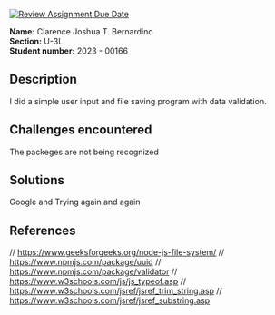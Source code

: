 [![Review Assignment Due Date](https://classroom.github.com/assets/deadline-readme-button-22041afd0340ce965d47ae6ef1cefeee28c7c493a6346c4f15d667ab976d596c.svg)](https://classroom.github.com/a/nWQdyJGq)

**Name:** Clarence Joshua T. Bernardino <br/>
**Section:** U-3L <br/>
**Student number:** 2023 - 00166 <br/>

## Description

I did a simple user input and file saving program with data validation. 

## Challenges encountered

The packeges are not being recognized

## Solutions

Google and Trying again and again

## References

// https://www.geeksforgeeks.org/node-js-file-system/
// https://www.npmjs.com/package/uuid
// https://www.npmjs.com/package/validator
// https://www.w3schools.com/js/js_typeof.asp
// https://www.w3schools.com/jsref/jsref_trim_string.asp
// https://www.w3schools.com/jsref/jsref_substring.asp
